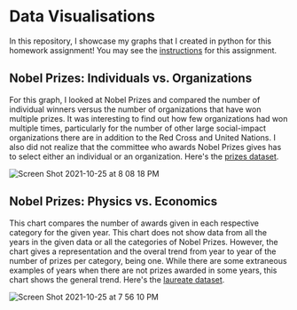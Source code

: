# Data Visualisations
In this repository, I showcase my graphs that I created in python for this homework assignment!
You may see the [instructions](https://github.com/mikeizbicki/cmc-csci040/tree/2021fall/hw_02) for this assignment.

## Nobel Prizes: Individuals vs. Organizations
For this graph, I looked at Nobel Prizes and compared the number of individual winners versus the number of organizations that have won multiple prizes. It was interesting to find out how few organizations had won multiple times, particularly for the number of other large social-impact organizations there are in addition to the Red Cross and United Nations. I also did not realize that the committee who awards Nobel Prizes gives has to select either an individual or an organization. 
Here's the [prizes dataset](http://api.nobelprize.org/v1/prize.json).

![Screen Shot 2021-10-25 at 8 08 18 PM](https://user-images.githubusercontent.com/67754864/138802376-1ab6dc14-2de8-4dd5-a876-6a63caeb31d1.png)


## Nobel Prizes: Physics vs. Economics
This chart compares the number of awards given in each respective category for the given year. This chart does not show data from all the years in the given data or all the categories of Nobel Prizes. However, the chart gives a representation and the overal trend from year to year of the number of prizes per category, being one. While there are some extraneous examples of years when there are not prizes awarded in some years, this chart shows the general trend.
Here's the [laureate dataset](http://api.nobelprize.org/v1/laureate.json).

![Screen Shot 2021-10-25 at 7 56 10 PM](https://user-images.githubusercontent.com/67754864/138801820-aad65340-c22c-4cc3-b865-9d8a14df35cf.png)


